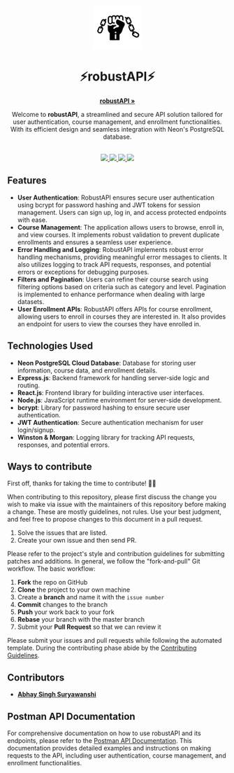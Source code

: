 <p align="center"><img src="./logo.png" height="100"></p>
<h1 align="center">⚡robustAPI⚡</h1>
<p align="center">
    <a href="https://robustapi.onrender.com/"><strong>robustAPI »</strong></a>
</p>
<p align="center">
Welcome to <b>robustAPI</b>, a streamlined and secure API solution tailored for user authentication, course management, and enrollment functionalities. With its efficient design and seamless integration with Neon's PostgreSQL database.
</p>

<p align="center">
    
  <br />
  <a href="https://twitter.com/Abhay2342">
    <img src="https://img.shields.io/badge/Twitter-00acee?logo=twitter&logoColor=white" />
  </a>
  <a href="https://www.instagram.com/_abhay_s2342/">
    <img src="https://img.shields.io/badge/Instagram-E4405F?logo=instagram&logoColor=white" />
  </a>
  <a href="https://www.facebook.com/AbhayS.2342/">
    <img src="https://img.shields.io/badge/Facebook-4440e4?logo=facebook&logoColor=white" />
  </a>
  <a href="https://github.com/Abhay2342">
    <img src="https://img.shields.io/badge/Github-Link-brightgreen" />
  </a>
  <br />
</p>

## Features

- **User Authentication**: RobustAPI ensures secure user authentication using bcrypt for password hashing and JWT tokens for session management. Users can sign up, log in, and access protected endpoints with ease.
- **Course Management**: The application allows users to browse, enroll in, and view courses. It implements robust validation to prevent duplicate enrollments and ensures a seamless user experience.
- **Error Handling and Logging**: RobustAPI implements robust error handling mechanisms, providing meaningful error messages to clients. It also utilizes logging to track API requests, responses, and potential errors or exceptions for debugging purposes.
- **Filters and Pagination**: Users can refine their course search using filtering options based on criteria such as category and level. Pagination is implemented to enhance performance when dealing with large datasets.
- **User Enrollment APIs**: RobustAPI offers APIs for course enrollment, allowing users to enroll in courses they are interested in. It also provides an endpoint for users to view the courses they have enrolled in.

## Technologies Used

- **Neon PostgreSQL Cloud Database**: Database for storing user information, course data, and enrollment details.
- **Express.js**: Backend framework for handling server-side logic and routing.
- **React.js**: Frontend library for building interactive user interfaces.
- **Node.js**: JavaScript runtime environment for server-side development.
- **bcrypt**: Library for password hashing to ensure secure user authentication.
- **JWT Authentication**: Secure authentication mechanism for user login/signup.
- **Winston & Morgan**: Logging library for tracking API requests, responses, and potential errors.

## Ways to contribute

First off, thanks for taking the time to contribute! 🎉🎉

When contributing to this repository, please first discuss the change you wish to make via issue with the maintainers of this repository before making a change. These are mostly guidelines, not rules. Use your best judgment, and feel free to propose changes to this document in a pull request.

1. Solve the issues that are listed.
2. Create your own issue and then send PR.

Please refer to the project's style and contribution guidelines for submitting patches and additions. In general, we follow the "fork-and-pull" Git workflow. The basic workflow:

1. **Fork** the repo on GitHub
2. **Clone** the project to your own machine
3. Create a **branch** and name it with the `issue number`
4. **Commit** changes to the branch
5. **Push** your work back to your fork
6. **Rebase** your branch with the master branch
7. Submit your **Pull Request** so that we can review it

Please submit your issues and pull requests while following the automated template. During the contributing phase abide by the [Contributing Guidelines](https://github.com/Abhay2342/robustAPI/blob/master/CONTRIBUTING.md).

## Contributors

- [**Abhay Singh Suryawanshi**](https://github.com/Abhay2342/)

## Postman API Documentation

For comprehensive documentation on how to use robustAPI and its endpoints, please refer to the [Postman API Documentation](https://documenter.getpostman.com/view/21116080/2sA35HZ2W1). This documentation provides detailed examples and instructions on making requests to the API, including user authentication, course management, and enrollment functionalities.

